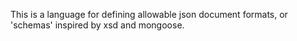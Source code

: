 This is a language for defining allowable json document formats, or 'schemas' inspired by xsd and mongoose.